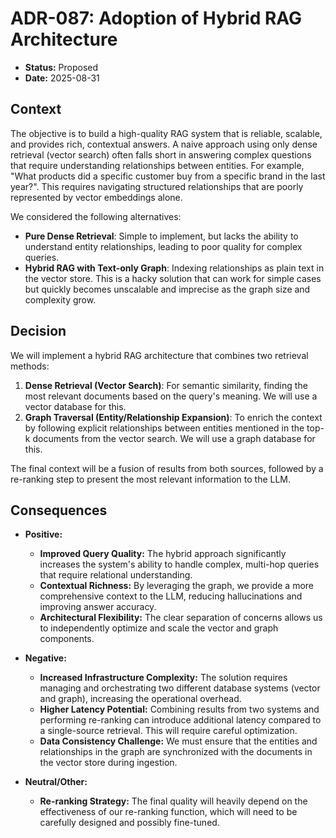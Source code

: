 # ADR-087: Adoption of Hybrid RAG Architecture

* **Status:** Proposed
* **Date:** 2025-08-31

## Context

The objective is to build a high-quality RAG system that is reliable, scalable, and provides rich, contextual answers. A naive approach using only dense retrieval (vector search) often falls short in answering complex questions that require understanding relationships between entities. For example, "What products did a specific customer buy from a specific brand in the last year?". This requires navigating structured relationships that are poorly represented by vector embeddings alone.

We considered the following alternatives:
* **Pure Dense Retrieval**: Simple to implement, but lacks the ability to understand entity relationships, leading to poor quality for complex queries.
* **Hybrid RAG with Text-only Graph**: Indexing relationships as plain text in the vector store. This is a hacky solution that can work for simple cases but quickly becomes unscalable and imprecise as the graph size and complexity grow.

## Decision

We will implement a hybrid RAG architecture that combines two retrieval methods:
1.  **Dense Retrieval (Vector Search)**: For semantic similarity, finding the most relevant documents based on the query's meaning. We will use a vector database for this.
2.  **Graph Traversal (Entity/Relationship Expansion)**: To enrich the context by following explicit relationships between entities mentioned in the top-k documents from the vector search. We will use a graph database for this.

The final context will be a fusion of results from both sources, followed by a re-ranking step to present the most relevant information to the LLM.

## Consequences

* **Positive:**
    * **Improved Query Quality:** The hybrid approach significantly increases the system's ability to handle complex, multi-hop queries that require relational understanding.
    * **Contextual Richness:** By leveraging the graph, we provide a more comprehensive context to the LLM, reducing hallucinations and improving answer accuracy.
    * **Architectural Flexibility:** The clear separation of concerns allows us to independently optimize and scale the vector and graph components.

* **Negative:**
    * **Increased Infrastructure Complexity:** The solution requires managing and orchestrating two different database systems (vector and graph), increasing the operational overhead.
    * **Higher Latency Potential:** Combining results from two systems and performing re-ranking can introduce additional latency compared to a single-source retrieval. This will require careful optimization.
    * **Data Consistency Challenge:** We must ensure that the entities and relationships in the graph are synchronized with the documents in the vector store during ingestion.

* **Neutral/Other:**
    * **Re-ranking Strategy:** The final quality will heavily depend on the effectiveness of our re-ranking function, which will need to be carefully designed and possibly fine-tuned.